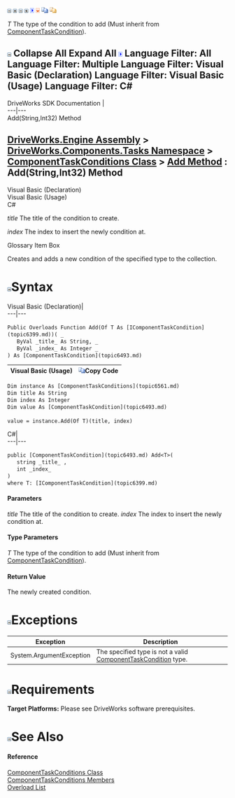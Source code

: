 ![](dotnetimages/collapse.gif) ![](dotnetimages/expand.gif) ![](dotnetimages/collapse.gif) ![](dotnetimages/expand.gif) ![](dotnetimages/drpdown.gif) ![](dotnetimages/drpdown_orange.gif) ![](dotnetimages/copycode.gif) ![](dotnetimages/copycodeHighlight.gif)

_T_
    The type of the condition to add (Must inherit from [ComponentTaskCondition](topic6493.md)).

![](dotnetimages/collapse.gif) Collapse All Expand All ![](dotnetimages/drpdown.gif) Language Filter: All  Language Filter: Multiple  Language Filter: Visual Basic (Declaration) Language Filter: Visual Basic (Usage) Language Filter: C#  
---  
DriveWorks SDK Documentation  |   
---|---  
Add<T>(String,Int32) Method   
  
[DriveWorks.Engine Assembly](topic2156.md) > [DriveWorks.Components.Tasks Namespace](topic6391.md) > [ComponentTaskConditions Class](topic6561.md) > [Add Method](topic6568.md) : Add<T>(String,Int32) Method  
---  
  
Visual Basic (Declaration)    
Visual Basic (Usage)    
C# 

_title_
    The title of the condition to create.

_index_
    The index to insert the newly condition at.

Glossary Item Box

Creates and adds a new condition of the specified type to the collection. 

# ![](dotnetimages/collapse.gif)Syntax

Visual Basic (Declaration)|   
---|---  
      
    
    Public Overloads Function Add(Of T As [IComponentTaskCondition](topic6399.md))( _
       ByVal _title_ As String, _
       ByVal _index_ As Integer _
    ) As [ComponentTaskCondition](topic6493.md)  
  
Visual Basic (Usage)| ![](dotnetimages/copycode.gif)Copy Code  
---|---  
      
    
    Dim instance As [ComponentTaskConditions](topic6561.md)
    Dim title As String
    Dim index As Integer
    Dim value As [ComponentTaskCondition](topic6493.md)
     
    value = instance.Add(Of T)(title, index)  
  
C#|   
---|---  
      
    
    public [ComponentTaskCondition](topic6493.md) Add<T>( 
       string _title_ ,
       int _index_
    )
    where T: [IComponentTaskCondition](topic6399.md)  
  
#### Parameters

 _title_
    The title of the condition to create.
_index_
    The index to insert the newly condition at.

#### Type Parameters

_T_
    The type of the condition to add (Must inherit from [ComponentTaskCondition](topic6493.md)).

#### Return Value

The newly created condition.

# ![](dotnetimages/collapse.gif)Exceptions

Exception| Description  
---|---  
System.ArgumentException| The specified type is not a valid [ComponentTaskCondition](topic6493.md) type.  
  
# ![](dotnetimages/collapse.gif)Requirements

**Target Platforms:** Please see DriveWorks software prerequisites.

# ![](dotnetimages/collapse.gif)See Also

#### Reference

[ComponentTaskConditions Class](topic6561.md)   
[ComponentTaskConditions Members](topic6562.md)   
[Overload List](topic6568.md)


